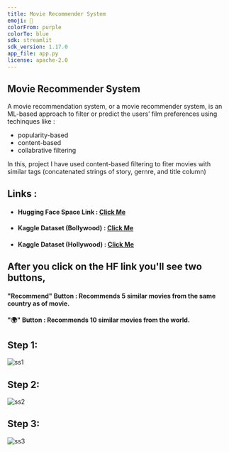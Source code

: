 ```yaml
---
title: Movie Recommender System
emoji: 🎥
colorFrom: purple
colorTo: blue
sdk: streamlit
sdk_version: 1.17.0
app_file: app.py
license: apache-2.0
---
```


## Movie Recommender System
A movie recommendation system, or a movie recommender system, is an ML-based approach to filter or predict the users’ film preferences using techinques like :
- popularity-based
- content-based
- collabrative filtering


In this, project I have used content-based filtering to fiter movies with similar tags (concatenated strings of story, gernre, and title column)

## Links :

- #### Hugging Face Space Link : [Click Me](https://huggingface.co/spaces/akshatsanghvi/movie-recommender-system)
- #### Kaggle Dataset (Bollywood) : [Click Me](https://www.kaggle.com/datasets/pncnmnp/the-indian-movie-database)
- #### Kaggle Dataset (Hollywood) : [Click Me](https://www.kaggle.com/datasets/neha1703/movie-genre-from-its-poster?select=MovieGenre.csv)

## After you click on the HF link you'll see two buttons,
#### "Recommend" Button : Recommends 5 similar movies from the same country as of movie.
#### "🌍" Button : Recommends 10 similar movies from the world.

## Step 1:
![ss1](https://user-images.githubusercontent.com/92530735/220027045-6a009d71-d524-4a20-8a38-6ec7a813fd17.png)

## Step 2:
![ss2](https://user-images.githubusercontent.com/92530735/220027275-d85b1336-2a14-4336-8383-62c0c7e8a6d0.png)

## Step 3:
![ss3](https://user-images.githubusercontent.com/92530735/220027380-b711ece2-eb2e-44d2-8abc-b83cc116ba9a.png)